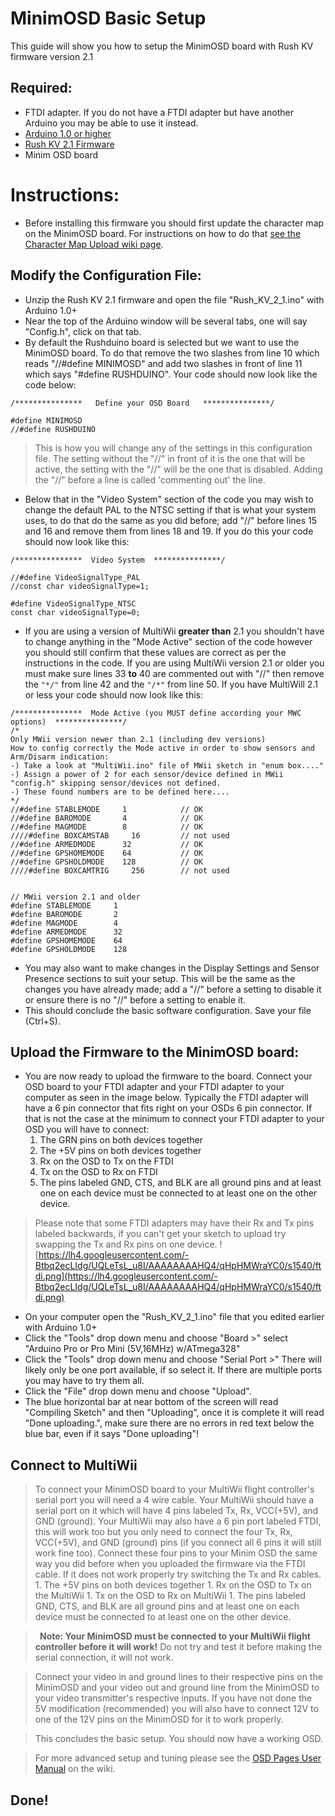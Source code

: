 # MinimOSD Basic Setup #

This guide will show you how to setup the MinimOSD board with Rush KV firmware version 2.1

## Required: ##

  * FTDI adapter. If you do not have a FTDI adapter but have another Arduino you may be able to use it instead.
  * [Arduino 1.0 or higher](http://arduino.cc/en/main/software)
  * [Rush KV 2.1 Firmware](http://code.google.com/p/rush-osd-development/downloads/detail?name=Rush_KV_2_1.zip&can=2&q=)
  * Minim OSD board

# Instructions: #

  * Before installing this firmware you should first update the character map on the MinimOSD board.  For instructions on how to do that [see the Character Map Upload wiki page](http://code.google.com/p/rush-osd-development/wi#ki/Character_Map_Upload).

## Modify the Configuration File: ##

  * Unzip the Rush KV 2.1 firmware and open the file "Rush\_KV\_2\_1.ino" with Arduino 1.0+
  * Near the top of the Arduino window will be several tabs, one will say "Config.h", click on that tab.
  * By default the Rushduino board is selected but we want to use the MinimOSD board.  To do that remove the two slashes from line 10 which reads "//#define MINIMOSD" and add two slashes in front of line 11 which says "#define RUSHDUINO".  Your code should now look like the code below:
```
/***************   Define your OSD Board   ***************/

#define MINIMOSD
//#define RUSHDUINO 
```
> This is how you will change any of the settings in this configuration file.  The setting without the "//" in front of it is the one that will be active, the setting with the "//" will be the one that is disabled. Adding the "//" before a line is called 'commenting out' the line.
  * Below that in the "Video System" section of the code you may wish to change the default PAL to the NTSC setting if that is what your system uses, to do that do the same as you did before; add "//" before lines 15 and 16 and remove them from lines 18 and 19.  If you do this your code should now look like this:
```
/***************  Video System  ***************/

//#define VideoSignalType_PAL
//const char videoSignalType=1;

#define VideoSignalType_NTSC
const char videoSignalType=0;
```
  * If you are using a version of MultiWii **greater than** 2.1 you shouldn't have to change anything in the "Mode Active" section of the code however you should still confirm that these values are correct as per the instructions in the code.  If you are using MultiWii version 2.1 or older you must make sure lines 33 **to** 40 are commented out with "//" then remove the `"*/"` from line 42 and the `"/*"` from line 50.  If you have MultiWill 2.1 or less your code should now look like this:
```
/***************  Mode Active (you MUST define according your MWC options)  ***************/
/*
Only MWii version newer than 2.1 (including dev versions)
How to config correctly the Mode active in order to show sensors and Arm/Disarm indication:
-) Take a look at "MultiWii.ino" file of MWii sketch in "enum box...."
-) Assign a power of 2 for each sensor/device defined in MWii "config.h" skipping sensor/devices not defined.
-) These found numbers are to be defined here....
*/
//#define STABLEMODE     1            // OK
//#define BAROMODE       4            // OK
//#define MAGMODE        8            // OK
////#define BOXCAMSTAB     16         // not used
//#define ARMEDMODE      32           // OK
//#define GPSHOMEMODE    64           // OK
//#define GPSHOLDMODE    128          // OK
////#define BOXCAMTRIG     256        // not used


// MWii version 2.1 and older
#define STABLEMODE     1
#define BAROMODE       2
#define MAGMODE        4
#define ARMEDMODE      32
#define GPSHOMEMODE    64
#define GPSHOLDMODE    128

```
  * You may also want to make changes in the Display Settings and Sensor Presence sections to suit your setup.  This will be the same as the changes you have already made; add a "//" before a setting to disable it or ensure there is no "//" before a setting to enable it.
  * This should conclude the basic software configuration.  Save your file (Ctrl+S).

## Upload the Firmware to the MinimOSD board: ##

  * You are now ready to upload the firmware to the board. Connect your OSD board to your FTDI adapter and your FTDI adapter to your computer as seen in the image below. Typically the FTDI adapter will have a 6 pin connector that fits right on your OSDs 6 pin connector.  If that is not the case at the minimum to connect your FTDI adapter to your OSD you will have to connect:
    1. The GRN pins on both devices together
    1. The +5V pins on both devices together
    1. Rx on the OSD to Tx on the FTDI
    1. Tx on the OSD to Rx on FTDI
    1. The pins labeled GND, CTS, and BLK are all ground pins and at least one on each device must be connected to at least one on the other device.
> Please note that some FTDI adapters may have their Rx and Tx pins labeled backwards, if you can't get your sketch to upload try swapping the Tx and Rx pins on one device.  ![https://lh4.googleusercontent.com/-Btbq2ecLIdg/UQLeTsL_u8I/AAAAAAAAHQ4/qHpHMWraYC0/s1540/ftdi.png](https://lh4.googleusercontent.com/-Btbq2ecLIdg/UQLeTsL_u8I/AAAAAAAAHQ4/qHpHMWraYC0/s1540/ftdi.png)
  * On your computer open the "Rush\_KV\_2\_1.ino" file that you edited earlier with Arduino 1.0+
  * Click the "Tools" drop down menu and choose "Board >" select "Arduino Pro or Pro Mini (5V,16MHz) w/ATmega328"
  * Click the "Tools" drop down menu and choose "Serial Port >" There will likely only be one port available, if so select it.  If there are multiple ports you may have to try them all.
  * Click the "File" drop down menu and choose "Upload".
  * The blue horizontal bar at near bottom of the screen will read "Compiling Sketch" and then "Uploading", once it is complete it will read "Done uploading.", make sure there are no errors in red text below the blue bar, even if it says "Done uploading"!

## Connect to MultiWii ##

> To connect your MinimOSD board to your MultiWii flight controller's serial port you will need a 4 wire cable.  Your MultiWii should have a serial port on it which will have 4 pins labeled Tx, Rx, VCC(+5V), and GND (ground).  Your MultiWii may also have a 6 pin port labeled FTDI, this will work too but you only need to connect the four Tx, Rx, VCC(+5V), and GND (ground) pins (if you connect all 6 pins it will still work fine too).  Connect these four pins to your Minim OSD the same way you did before when you uploaded the firmware via the FTDI cable.  If it does not work properly try switching the Tx and Rx cables.
    1. The +5V pins on both devices together
    1. Rx on the OSD to Tx on the MultiWii
    1. Tx on the OSD to Rx on MultiWii
    1. The pins labeled GND, CTS, and BLK are all ground pins and at least one on each device must be connected to at least one on the other device.

> ` `**Note: Your MinimOSD must be connected to your MultiWii flight controller before it will work!**  Do not try and test it before making the serial connection, it will not work.

> Connect your video in and ground lines to their respective pins on the MinimOSD and your video out and ground line from the MinimOSD to your video transmitter's respective inputs.  If you have not done the 5V modification (recommended) you will also have to connect 12V to one of the 12V pins on the MinimOSD for it to work properly.

> This concludes the basic setup. You should now have a working OSD.

> For more advanced setup and tuning please see the [OSD Pages User Manual](http://code.google.com/p/rush-osd-development/wiki/OSD_pages_User_manual) on the wiki.

## Done! ##